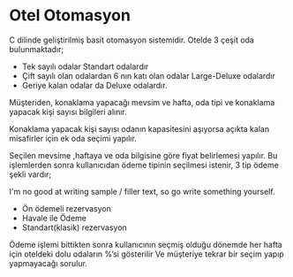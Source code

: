 # Otel Otomasyon

C dilinde geliştirilmiş basit otomasyon sistemidir. Otelde 3 çeşit oda bulunmaktadır;

 * Tek sayılı odalar Standart odalardır
 * Çift sayılı olan odalardan 6 nın katı olan odalar Large-Deluxe odalardır
 * Geriye kalan odalar da Deluxe odalardır.

Müşteriden, konaklama yapacağı mevsim ve hafta, oda tipi ve konaklama yapacak kişi sayısı bilgileri alınır.

Konaklama yapacak kişi sayısı odanın kapasitesini aşıyorsa açıkta kalan misafirler için ek oda seçimi yapılır.

Seçilen mevsime ,haftaya ve oda bilgisine göre fiyat belirlemesi yapılır. Bu işlemlerden sonra kullanıcıdan ödeme tipinin seçilmesi istenir, 3 tip ödeme şekli vardır;

I'm no good at writing sample / filler text, so go write something yourself.

 * Ön ödemeli rezervasyon
 * Havale ile Ödeme 
 * Standart(klasik) rezervasyon

Ödeme işlemi bittikten sonra kullanıcının seçmiş olduğu dönemde her hafta için oteldeki dolu odaların %’si gösterilir Ve müşteriye tekrar bir seçim yapıp yapmayacağı sorulur.
